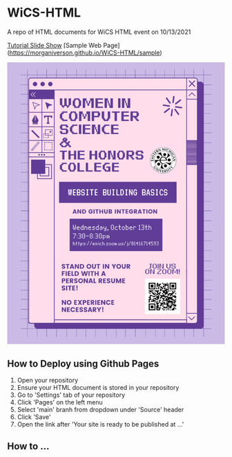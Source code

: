 # WiCS-HTML
A repo of HTML documents for WiCS HTML event on 10/13/2021

[Tutorial Slide Show](https://morganiverson.github.io/WiCS-HTML/tutorial)
[Sample Web Page] (https://morganiverson.github.io/WiCS-HTML/sample)



![](./assets/images/webnightflyer.png)

## How to Deploy using Github Pages
1. Open your repository
2. Ensure your HTML document is stored in your repository
3. Go to 'Settings' tab of your repository
4. Click 'Pages' on the left menu
5. Select 'main' branh from dropdown under 'Source' header
6. Click 'Save'
7. Open the link after 'Your site is ready to be published at ...'

## How to ...